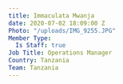 ```yaml
---
title: Immaculata Mwanja
date: 2020-07-02 18:09:00 Z
Photo: "/uploads/IMG_9255.JPG"
Member Type:
  Is Staff: true
Job Title: Operations Manager
Country: Tanzania
Team: Tanzania
---
```


